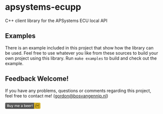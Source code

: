 # apsystems-ecupp

C++ client library for the APSystems ECU local API


## Examples

There is an example included in this project that show how the library can be used. Feel free to use whatever you like from these sources to build your own project using this library. Run ` make examples ` to build and check out the example.

## Feedback Welcome!

If you have any problems, questions or comments regarding this project, feel free to contact me! (gordon@bosvangennip.nl)


[![Buy me a beer!](https://raw.githubusercontent.com/gordonb3/cache/master/Algemeen/Buy%20me%20a%20beer!.png)](https://www.paypal.com/donate/?hosted_button_id=USJR8BWKEAEAL)

